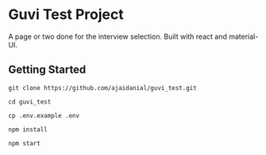 # Guvi Test Project

A page or two done for the interview selection. Built with react and material-UI.

## Getting Started

`git clone https://github.com/ajaidanial/guvi_test.git`

`cd guvi_test`

`cp .env.example .env`

`npm install`

`npm start`
